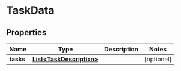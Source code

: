 
# TaskData

## Properties
Name | Type | Description | Notes
------------ | ------------- | ------------- | -------------
**tasks** | [**List&lt;TaskDescription&gt;**](TaskDescription.md) |  |  [optional]



